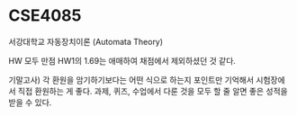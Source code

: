 # CSE4085
서강대학교 자동장치이론 (Automata Theory)

HW 모두 만점
HW1의 1.69는 애매하여 채점에서 제외하셨던 것 같다.


기말고사)
각 환원을 암기하기보다는 어떤 식으로 하는지 포인트만 기억해서 시험장에서 직접 환원하는 게 좋다.
과제, 퀴즈, 수업에서 다룬 것을 모두 할 줄 알면 좋은 성적을 받을 수 있다.
